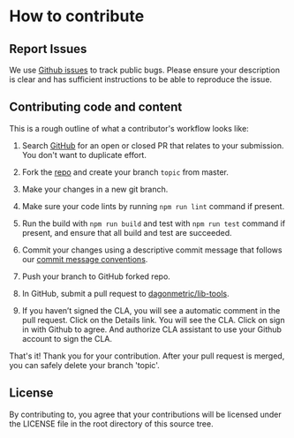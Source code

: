 # How to contribute

## Report Issues

We use [Github issues](https://github.com/dagonmetric/lib-tools/issues) to track public bugs. Please ensure your description is clear and has sufficient instructions to be able to reproduce the issue.

## Contributing code and content

This is a rough outline of what a contributor's workflow looks like:

1. Search [GitHub](https://github.com/dagonmetric/lib-tools/pulls) for an open or closed PR that relates to your submission. You don't want to duplicate effort.

2. Fork the [repo](https://github.com/dagonmetric/lib-tools) and create your branch `topic` from master.

3. Make your changes in a new git branch.

4. Make sure your code lints by running `npm run lint` command if present.

5. Run the build with `npm run build` and test with `npm run test` command if present, and ensure that all build and test are succeeded.

6. Commit your changes using a descriptive commit message that follows our [commit message conventions](https://gist.github.com/mmzliveid/5d1ca6579da5ee60f5f4dee8d6201045).

7. Push your branch to GitHub forked repo.

8. In GitHub, submit a pull request to [dagonmetric/lib-tools](https://github.com/dagonmetric/lib-tools).

9. If you haven’t signed the CLA, you will see a automatic comment in the pull request. Click on the Details link. You will see the CLA. Click on sign in with Github to agree. And authorize CLA assistant to use your Github account to sign the CLA.

That's it! Thank you for your contribution. After your pull request is merged, you can safely delete your branch 'topic'.

## License

By contributing to, you agree that your contributions will be licensed under the LICENSE file in the root directory of this source tree.
